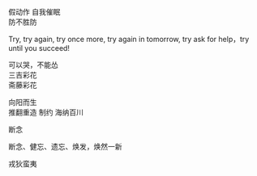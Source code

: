假动作	
自我催眠		
防不胜防 

Try, try again, try once more, try again in tomorrow, try ask for help，try until you succeed!

可以哭，不能怂	 
三吉彩花  
斋藤彩花	

向阳而生		
推翻重造
制约
海纳百川

断念

断念、健忘、遗忘、焕发，焕然一新

戎狄蛮夷